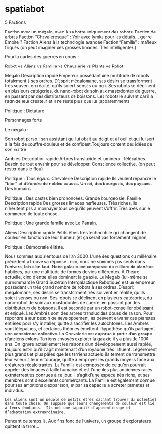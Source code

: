 # spatiabot

5 Factions

Faction avec un mégalo, avec à sa botte uniquement des robots.
Faction de arbres
Faction “Chevaleresque” : Voir avec lymke pour les détails… genre Empire ?
Faction Aliens à la technologie avancée
Faction “Famille” : mafieux friqués (on peut imaginer des grosses limaces. Très intelligentes.)



Pour la cartes des guerres en cours : 

Robot vs Aliens vs Famille vs Chevalerie vs Plante vs Robot

Megalo 
Description rapide
 Empereur possédant une multitude de robots totalement à ses ordres. D’esprit mégalomane, ses désirs se transforment très souvent en réalité, qu’ils soient sensés ou non. Ses robots se déclinent en plusieurs catégories, du nano-robot de soin aux mastodontes de guerre, en passant par des distributeurs de boissons.
Les robots le suivent car il a l’adn de leur créateur et il ne reste plus que lui (apparemment)  


Politique : Dictature


Personnages forts

Le mégalo :

Son robot perso : son assistant qui lui obéit au doigt et à l’oeil et qui lui sert à la fois de souffre-douleur et de confident.Toujours content des idées de son maître

 
Ambrés
Description rapide
Arbres translucide et lumineux. Télépathes. Besoin de tout envahir pour se développer. Conscience collective. (on peut rester dans le flou)


Politique : 
Tous égaux.
Chevalerie 
Description rapide
Ils veulent répandre le “bien” et défendre de nobles causes. Un roi, des bourgeois, des paysans. Des humains

Politique : 
Des castes bien prononcées. Grande bourgeoisie. 
Famille 
Description rapide
Des grosses limaces mafieuses. Très riches, ils n’hésitent pas à monnayer tous ce qu’ils peuvent s’offrir. Très axés sur le commerce de toute chose.

Politique : 
Une grande famille avec Le Parrain.

Aliens 
Description rapide
Petits êtres très technophile qui changent de couleur en fonction de leur humeur (et ça serait pas forcément mignon)

Politique : 
Démocratie élitiste.



Nous sommes aux alentours de l’an 3000. L’une des questions du millénaire précédent a trouvé sa réponse : non, nous ne sommes pas seuls dans l’univers, loin s’en faut. Notre galaxie est composée de milliers de planètes habitées, par une multitude de formes de vies différentes. À l’heure actuelle, cinq d’entre elles dominent la galaxie.
	Le Megalo (lui-même se surnommant le Grand Suzerain Intergalactique Robotique) est un empereur possédant un très grand nombre de robots à ses ordres. D’esprit mégalomane, ses désirs se transforment très souvent en réalité, qu’ils soient sensés ou non. Ses robots se déclinent en plusieurs catégories, du nano-robot de soin aux mastodontes de guerre, en passant par des distributeurs de boissons. Il est secondé par un robot-conseiller obéissant et enjoué.
	Les Ambrés sont des arbres translucides doués de raison. Pour répondre à leur besoin de développement, ils peuvent envahir des planètes entières pour s’y installer, quitte à sacrifier les autochtones. Les Ambrés sont télépathes, et certaines théories émettent l’hypothèse qu’ils partagent une conscience collective.
	La Chevalerie est apparue à partir d’un groupe d’anciens colons Terriens envoyés explorer la galaxie il y a plus de 1000 ans. On ignore actuellement les raisons d’un développement aussi rapide, toujours est-il qu’il s’agit maintenant d’un royaume très influent. Légèrement plus grands et plus pâles que les terriens actuels, ils tentent de transmettre leur valeur à leur entourage, quitte à employer les grands moyens face aux créatures récalcitrantes. 
	La Famille est composée de ce qu’on pourrait appeler des limaces à taille humaine et est l’une des plus anciennes races extraterrestres connues à ce jour. Il s’agit d’une espèce très riche, et ses membres sont d’excellents commerçants. La Famille est également connue pour ses ambitions d’expansion, et par sa capacité à acheter planètes et individus.
	
	Les Aliens sont un peuple de petits êtres sachant trouver du potentiel dans toute chose. On suppose que leurs changements de couleur est lié à leurs émotions.  Ils ont une capacité d’apprentissage et d’adaptation extraordinaire. 




Pendant ce temps là, Aux fins fond de l’univers, un groupe d’explorateurs quittent la terre...

